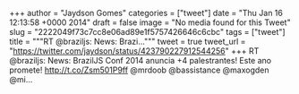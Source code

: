 
+++
author = "Jaydson Gomes"
categories = ["tweet"]
date = "Thu Jan 16 12:13:58 +0000 2014"
draft = false
image = "No media found for this Tweet"
slug = "2222049f73c7cc8e06ad89e1f5757426646c6cbc"
tags = ["tweet"]
title = """RT @braziljs: News: Brazi..."""
tweet = true
tweet_url = "https://twitter.com/jaydson/status/423790227912544256"
+++
RT @braziljs: News: BrazilJS Conf 2014 anuncia +4 palestrantes! Este ano promete! http://t.co/Zsm501P9ff @mrdoob @bassistance @maxogden @mi…
